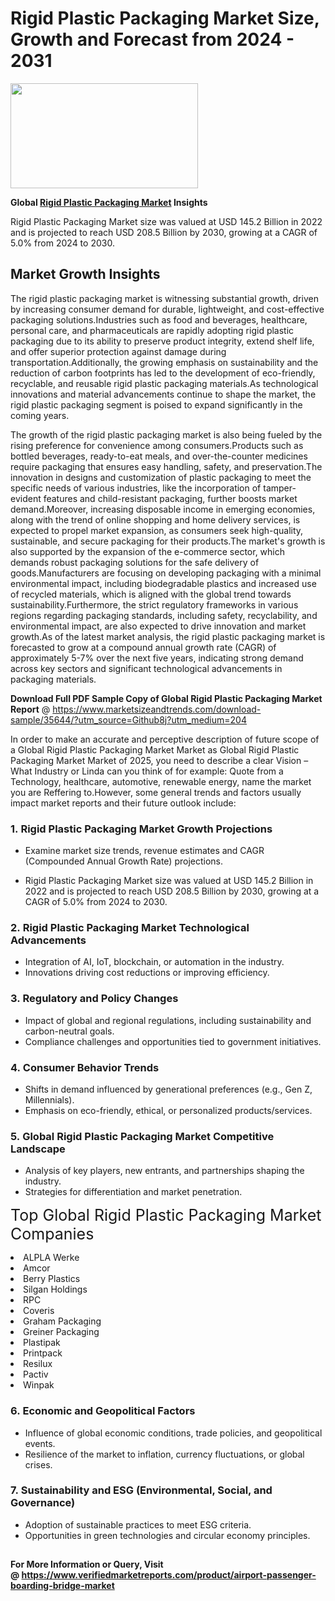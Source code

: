 <H1>Rigid Plastic Packaging Market Size, Growth and Forecast from 2024 - 2031</H1><img class="aligncenter size-medium wp-image-584254" src="https://thirdeyenews.in/wp-content/uploads/2024/09/Global-Market-Research-300x168.jpeg" alt="" width="300" height="168" /><p><strong>Global&nbsp;<a href="https://www.marketsizeandtrends.com/download-sample/35644/?utm_source=Github8j?utm_medium=204">Rigid Plastic Packaging Market</a> Insights</strong></p><p>Rigid Plastic Packaging Market size was valued at USD 145.2 Billion in 2022 and is projected to reach USD 208.5 Billion by 2030, growing at a CAGR of 5.0% from 2024 to 2030.</p><p><h2>Market Growth Insights</h2> <p>The rigid plastic packaging market is witnessing substantial growth, driven by increasing consumer demand for durable, lightweight, and cost-effective packaging solutions.Industries such as food and beverages, healthcare, personal care, and pharmaceuticals are rapidly adopting rigid plastic packaging due to its ability to preserve product integrity, extend shelf life, and offer superior protection against damage during transportation.Additionally, the growing emphasis on sustainability and the reduction of carbon footprints has led to the development of eco-friendly, recyclable, and reusable rigid plastic packaging materials.As technological innovations and material advancements continue to shape the market, the rigid plastic packaging segment is poised to expand significantly in the coming years.</p> <p>The growth of the rigid plastic packaging market is also being fueled by the rising preference for convenience among consumers.Products such as bottled beverages, ready-to-eat meals, and over-the-counter medicines require packaging that ensures easy handling, safety, and preservation.The innovation in designs and customization of plastic packaging to meet the specific needs of various industries, like the incorporation of tamper-evident features and child-resistant packaging, further boosts market demand.Moreover, increasing disposable income in emerging economies, along with the trend of online shopping and home delivery services, is expected to propel market expansion, as consumers seek high-quality, sustainable, and secure packaging for their products.The market's growth is also supported by the expansion of the e-commerce sector, which demands robust packaging solutions for the safe delivery of goods.Manufacturers are focusing on developing packaging with a minimal environmental impact, including biodegradable plastics and increased use of recycled materials, which is aligned with the global trend towards sustainability.Furthermore, the strict regulatory frameworks in various regions regarding packaging standards, including safety, recyclability, and environmental impact, are also expected to drive innovation and market growth.As of the latest market analysis, the rigid plastic packaging market is forecasted to grow at a compound annual growth rate (CAGR) of approximately 5-7% over the next five years, indicating strong demand across key sectors and significant technological advancements in packaging materials.<p><span class=""><strong>Download Full PDF Sample Copy of Global Rigid Plastic Packaging Market Report</strong> @ <a href="https://www.marketsizeandtrends.com/download-sample/35644/?utm_source=Github8j?utm_medium=204" target="_blank">https://www.marketsizeandtrends.com/download-sample/35644/?utm_source=Github8j?utm_medium=204</a></span></p><p>In order to make an accurate and perceptive description of future scope of a Global&nbsp;Rigid Plastic Packaging Market Market as Global&nbsp;Rigid Plastic Packaging Market Market of 2025, you need to describe a clear Vision &ndash; What Industry or Linda can you think of for example: Quote from a Technology, healthcare, automotive, renewable energy, name the market you are Reffering to.However, some general trends and factors usually impact market reports and their future outlook include:</p><h3>1.&nbsp;<strong>Rigid Plastic Packaging Market Growth Projections</strong></h3><ul><li>Examine market size trends, revenue estimates and CAGR (Compounded Annual Growth Rate) projections.</li><li><p>Rigid Plastic Packaging Market size was valued at USD 145.2 Billion in 2022 and is projected to reach USD 208.5 Billion by 2030, growing at a CAGR of 5.0% from 2024 to 2030.</p></li></ul><h3>2.&nbsp;<strong>Rigid Plastic Packaging Market Technological Advancements</strong></h3><ul><li>Integration of AI, IoT, blockchain, or automation in the industry.</li><li>Innovations driving cost reductions or improving efficiency.</li></ul><h3>3.&nbsp;<strong>Regulatory and Policy Changes</strong></h3><ul><li>Impact of global and regional regulations, including sustainability and carbon-neutral goals.</li><li>Compliance challenges and opportunities tied to government initiatives.</li></ul><h3>4.&nbsp;<strong>Consumer Behavior Trends</strong></h3><ul><li>Shifts in demand influenced by generational preferences (e.g., Gen Z, Millennials).</li><li>Emphasis on eco-friendly, ethical, or personalized products/services.</li></ul><h3>5.&nbsp;<strong>Global Rigid Plastic Packaging Market Competitive Landscape</strong></h3><ul><li>Analysis of key players, new entrants, and partnerships shaping the industry.</li><li>Strategies for differentiation and market penetration.</li></ul><p data-pm-slice="1 1 []"><span style="color: inherit; font-family: inherit; font-size: 25px;">Top Global Rigid Plastic Packaging Market Companies</span></p><div class="" data-test-id=""><p><li>ALPLA Werke</li><li> Amcor</li><li> Berry Plastics</li><li> Silgan Holdings</li><li> RPC</li><li> Coveris</li><li> Graham Packaging</li><li> Greiner Packaging</li><li> Plastipak</li><li> Printpack</li><li> Resilux</li><li> Pactiv</li><li> Winpak</li></p></div><h3>6.&nbsp;<strong>Economic and Geopolitical Factors</strong></h3><ul><li>Influence of global economic conditions, trade policies, and geopolitical events.</li><li>Resilience of the market to inflation, currency fluctuations, or global crises.</li></ul><h3>7.&nbsp;<strong>Sustainability and ESG (Environmental, Social, and Governance)</strong></h3><ul><li>Adoption of sustainable practices to meet ESG criteria.</li><li>Opportunities in green technologies and circular economy principles.</li></ul><h2><strong style="font-size: 14px;">For More Information or Query, Visit @&nbsp;</strong><a style="background-color: #ffffff; font-size: 14px;" href="https://www.marketsizeandtrends.com/report/rigid-plastic-packaging-market/" target="_blank">https://www.verifiedmarketreports.com/product/airport-passenger-boarding-bridge-market</a></h2>